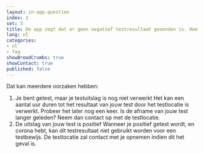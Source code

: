 ```yaml
---
layout: in-app-question
index: 2
set: 3
title: De app zegt dat er geen negatief testresultaat gevonden is. Hoe kan dit?
lang: nl
categories:
- nl
- faq
showBreadCrumbs: true
showContact: true
published: false
---
```

Dat kan meerdere oorzaken hebben:

1. Je bent getest, maar je testuitslag is nog niet verwerkt
   Het kan een aantal uur duren tot het resultaat van jouw test door het testlocatie is verwerkt. Probeer het later nog een keer. Is de afname van jouw test langer geleden? Neem dan contact op met de testlocatie.
2. De uitslag van jouw test is positief
   Wanneer je positief getest wordt, en corona hebt, kan dit testresultaat niet gebruikt worden voor een testbewijs. De testlocatie zal contact met je opnemen indien dit het geval is.
